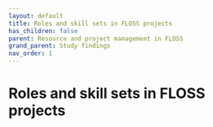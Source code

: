 ```yaml
---
layout: default
title: Roles and skill sets in FLOSS projects
has_children: false
parent: Resource and project management in FLOSS
grand_parent: Study findings
nav_order: 1
---
```


# Roles and skill sets in FLOSS projects